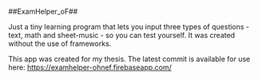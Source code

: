 ##ExamHelper_oF## 

Just a tiny learning program that lets you input three types of questions - text, math and sheet-music - so you can test yourself. It was created without the use of frameworks.

This app was created for my thesis. 
The latest commit is available for use here: https://examhelper-ohnef.firebaseapp.com/

